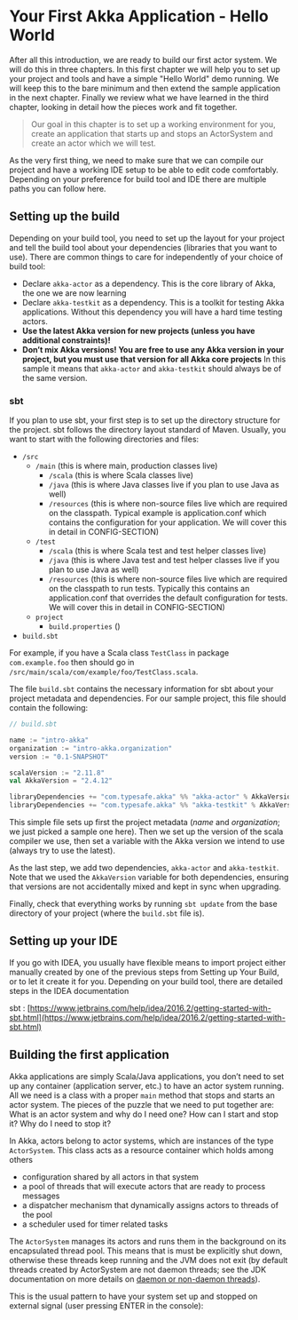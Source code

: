 # Your First Akka Application - Hello World

After all this introduction, we are ready to build our first actor system. We will do this in three chapters. 
In this first chapter we will help you to set up your project and tools and have a simple "Hello World" demo running. 
We will keep this to the bare minimum and then extend the sample application in the next chapter. Finally we review 
what we have learned in the third chapter, looking in detail how the pieces work and fit together.

> Our goal in this chapter is to set up a working environment for you, create an application that starts up and stops 
an ActorSystem and create an actor which we will test.

As the very first thing, we need to make sure that we can compile our project and have a working IDE setup to be 
able to edit code comfortably. Depending on your preference for build tool and IDE there are multiple paths you can 
follow here.
 
## Setting up the build

Depending on your build tool, you need to set up the layout for your project and tell the build tool about your 
dependencies (libraries that you want to use). There are common things to care for independently of your choice 
of build tool:

* Declare `akka-actor` as a dependency. This is the core library of Akka, the one we are now learning
* Declare `akka-testkit` as a dependency. This is a toolkit for testing Akka applications. Without this 
  dependency you will have a hard time testing actors.
* **Use the latest Akka version for new projects (unless you have additional constraints)!**  
* **Don’t mix Akka versions! You are free to use any Akka version in your project, but you must use 
    that version for all Akka core projects** In this sample it means that `akka-actor` and `akka-testkit` should 
    always be of the same version.

### sbt

If you plan to use sbt, your first step is to set up the directory structure for the project. sbt follows the 
directory layout standard of Maven. Usually, you want to start with the following directories and files:

* `/src`
  * `/main` (this is where main, production classes live)
    * `/scala` (this is where Scala classes live)
    * `/java` (this is where Java classes live if you plan to use Java as well)
    * `/resources` (this is where non-source files live which are required on the classpath. 
    Typical example is application.conf which contains the configuration for your application. 
    We will cover this in detail in CONFIG-SECTION)
  * `/test`
    * `/scala` (this is where Scala test and test helper classes live)
    * `/java` (this is where Java test and test helper classes live if you plan to use Java as well)
    * `/resources` (this is where non-source files live which are required on the classpath to run tests. 
    Typically this contains an application.conf that overrides the default configuration for tests. We will 
    cover this in detail in CONFIG-SECTION)
  * `project`
    * `build.properties` ()
* `build.sbt`

For example, if you have a Scala class `TestClass` in package `com.example.foo` then should go in 
`/src/main/scala/com/example/foo/TestClass.scala`.

The file `build.sbt` contains the necessary information for sbt about your project metadata and dependencies. 
For our sample project, this file should contain the following:

```scala
// build.sbt

name := "intro-akka"
organization := "intro-akka.organization"
version := "0.1-SNAPSHOT"

scalaVersion := "2.11.8"
val AkkaVersion = "2.4.12"

libraryDependencies += "com.typesafe.akka" %% "akka-actor" % AkkaVersion
libraryDependencies += "com.typesafe.akka" %% "akka-testkit" % AkkaVersion % "test"
```

This simple file sets up first the project metadata (_name_ and _organization_; we just picked a sample one here). 
Then we set up the version of the scala compiler we use, then set a variable with the Akka version we intend to
use (always try to use the latest). 

As the last step, we add two dependencies, `akka-actor` and `akka-testkit`. Note that we used the `AkkaVersion` 
variable for both dependencies, ensuring that versions are not accidentally mixed and kept in sync when upgrading.

Finally, check that everything works by running `sbt update` from the base directory of your project 
(where the `build.sbt` file is).

## Setting up your IDE

If you go with IDEA, you usually have flexible means to import project either manually created by one of the 
previous steps from Setting up Your Build, or to let it create it for you. Depending on your build tool, 
there are detailed steps in the IDEA documentation

sbt
:  [https://www.jetbrains.com/help/idea/2016.2/getting-started-with-sbt.html](https://www.jetbrains.com/help/idea/2016.2/getting-started-with-sbt.html)

## Building the first application

Akka applications are simply Scala/Java applications, you don’t need to set up any container (application server, etc.) 
to have an actor system running. All we need is a class with a proper `main` method that stops and starts an actor 
system. The pieces of the puzzle that we need to put together are: What is an actor system and why do I need one? 
How can I start and stop it? Why do I need to stop it?

In Akka, actors belong to actor systems, which are instances of the type `ActorSystem`. This class acts as a 
resource container which holds among others

* configuration shared by all actors in that system
* a pool of threads that will execute actors that are ready to process messages
* a dispatcher mechanism that dynamically assigns actors to threads of the pool
* a scheduler used for timer related tasks

The `ActorSystem` manages its actors and runs them in the background on its encapsulated thread pool. 
This means that is must be explicitly shut down, otherwise these threads keep running and the JVM does 
not exit (by default threads created by ActorSystem are not daemon threads; see the JDK documentation on 
more details on [daemon or non-daemon threads](https://docs.oracle.com/javase/8/docs/api/java/lang/Thread.html)). 

This is the usual pattern to have your system set up and stopped on external signal 
(user pressing ENTER in the console):


